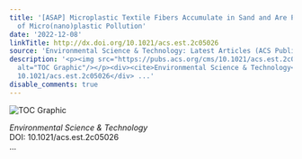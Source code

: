 ```yaml
---
title: '[ASAP] Microplastic Textile Fibers Accumulate in Sand and Are Potential Sources
  of Micro(nano)plastic Pollution'
date: '2022-12-08'
linkTitle: http://dx.doi.org/10.1021/acs.est.2c05026
source: 'Environmental Science & Technology: Latest Articles (ACS Publications)'
description: '<p><img src="https://pubs.acs.org/cms/10.1021/acs.est.2c05026/asset/images/medium/es2c05026_0007.gif"
  alt="TOC Graphic"/></p><div><cite>Environmental Science & Technology</cite></div><div>DOI:
  10.1021/acs.est.2c05026</div> ...'
disable_comments: true
---
```

<p><img src="https://pubs.acs.org/cms/10.1021/acs.est.2c05026/asset/images/medium/es2c05026_0007.gif" alt="TOC Graphic"/></p><div><cite>Environmental Science & Technology</cite></div><div>DOI: 10.1021/acs.est.2c05026</div> ...